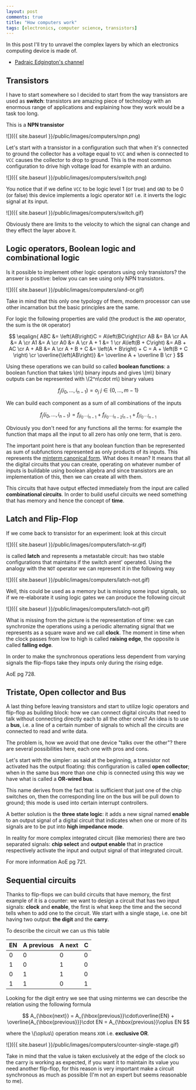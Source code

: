 ```yaml
---
layout: post
comments: true
title: "How computers work"
tags: [electronics, computer science, transistors]
---
```


In this post I'll try to unravel the complex layers by which
an electronics computing device is made of.

 - [Padraic Edgington's channel](https://www.youtube.com/channel/UC4ls2cPrXHfEO_oTHZcCclA)

## Transistors

I have to start somewhere so I decided to start from the way transistors are
used as **switch**: transistors are amazing piece of technology with an enormous
range of applications and explaining how they work would be a task too long.

This is a **NPN transistor**

![]({{ site.baseurl }}/public/images/computers/npn.png)

Let's start with a transistor in a configuration such that when it's connected
to ground the collector has a voltage equal to ``VCC`` and when is connected
to ``VCC`` causes the collector to drop to ground. This is the most common
configuration to drive high voltage load for example with an arduino.

![]({{ site.baseurl }}/public/images/computers/switch.png)

You notice that if we define ``VCC`` to be logic level 1 (or true) and
``GND`` to be 0 (or false) this device implements a logic operator ``NOT``
i.e. it inverts the logic signal at its input.

![]({{ site.baseurl }}/public/images/computers/switch.gif)


Obviously there are limits to the velocity to which the signal can change
and they effect the layer above it.


## Logic operators, Boolean logic and combinational logic

Is it possible to implement other logic operators using only transistors?
the answer is positive: below you can see using only NPN transistors.

![]({{ site.baseurl }}/public/images/computers/and-or.gif)

Take in mind that this only one typology of them, modern processor can
use other incarnation but the basic principles are the same.

For logic the following properties are valid (the product is the ``AND``
operator, the sum is the ``OR`` operator)

$$
\eqalign{
ABC &= \left(AB\right)C = A\left(BC\right)\cr
AB  &= BA \cr
AA  &= A \cr
A1  &= A \cr
A0  &= A \cr
A + 1 &= 1 \cr
A\left(B + C\right) &= AB + AC \cr
A + AB &= A \cr
A + B + C &= \left(A + B\right) + C = A + \left(B + C \right) \cr
\overline{\left(AB\right)} &= \overline A + \overline B \cr
}
$$

Using these operations we can build so called **boolean functions**:
a boolean function that takes \\(n\\) binary inputs and gives \\(m\\) binary outputs
can be represented with \\(2^n\cdot m\\) binary values

$$
f_j(i_0,\dots, i_{n - 1}) = o_j\> j\in\left\{0,\dots,m - 1\right\}
$$

We can build each component as a sum of all combinations of the inputs

$$
f_j(i_0,\dots, i_{n - 1}) = f_{ji_0\cdots i_{n - 1}} + f_{ji_0\cdots i_{n - 2} \bar i_{n - 1}} + f_{j\bar i_0\cdots \bar i_{n - 1}}
$$

Obviously you don't need for any functions all the terms: for example the function
that maps all the input to all zero has only one term, that is zero.

The important point here is that any boolean function than be represented
as sum of subfunctions represented as only products of its inputs.
This represents the [minterm canonical form](https://en.wikipedia.org/wiki/Canonical_normal_form).
What does it mean? It means that all the digital circuits that you can create,
operating on whatever number of inputs is buildable using boolean algebra and since
transistors are an implementation of this, then we can create all with them.

This circuits that have output effected immediately from the input are
called **combinational circuits**. In order to build useful circuits
we need something that has memory and hence the concept of **time**.

## Latch and Flip-Flop

If we come back to transistor for an experiment: look at this circuit

![]({{ site.baseurl }}/public/images/computers/latch-sr.gif)

is called **latch** and represents a metastable circuit: has two
stable configurations that maintains if the switch arent' operated.
Using the analogy with the ``NOT`` operator we can represent it in the following
way

![]({{ site.baseurl }}/public/images/computers/latch-not.gif)

Well, this could be used as a memory but is missing some input
signals, so if we re-elaborate it using logic gates we can produce
the following circuit

![]({{ site.baseurl }}/public/images/computers/latch-not.gif)

What is missing from the picture is the representation of time: we can
synchronize the operations using a periodic alternating signal that we
represents as a square wave and we call **clock**. The moment in time when
the clock passes from low to high is called **raising edge**, the opposite
is called **falling edge**.

In order to make the synchronous operations less dependent from varying signals
the flip-flops take they inputs only during the rising edge.

AoE pg 728.

## Tristate, Open collector and Bus

A last thing before leaving transistors and start to utilize logic operators
and flip-flop as building block: how we can connect digital circuits that need to talk
without connecting directly each to all the other ones? An idea is to use a **bus**,
i.e. a line of a certain number of signals to which all the circuits are connected
to read and write data.

The problem is, how we avoid that one device "talks over the other"? there are several
possibilities here, each one with pros and cons.

Let's start with the simpler: as said at the beginning, a transistor not activated
has the output floating: this configuration is called **open collector**; when in the
same bus more than one chip is connected using this way we have what is called a **OR-wired bus**.

This name derives from the fact that is sufficient that just one of the chip switches on, then
the corresponding line on the bus will be pull down to ground; this mode is used into
certain interrupt controllers.

A better solution is the **three state logic**: it adds a new signal named **enable** to
an output signal of a digital circuit that indicates when one or more of its signals
are to be put into **high impedance mode**.

In reality for more complex integrated circuit (like memories) there are two separated
signals: **chip select** and **output enable** that in practice respectively activate
the input and output signal of that integrated circuit.

For more information AoE pg 721.

## Sequential circuits

Thanks to flip-flops we can build circuits that have memory, the first example of it is a counter:
we want to design a circuit that has two input signals: **clock** and **enable**, the first
is what keep the time and the second tells when to add one to the circuit. We start with
a single stage, i.e. one bit having two output: **the digit** and the **carry**.

To describe the circuit we can us this table

| EN | A previous | A next | C |
|----|----|---|---|
| 0  | 0  | 0 | 0 |
| 1  | 0  | 1 | 0 |
| 0  | 1  | 1 | 0 |
| 1  | 1  | 0 | 1 |

Looking for the digit entry we see that using minterms we can describe the relation
using the following formula

$$
A_{\hbox{next}} = A_{\hbox{previous}}\cdot\overline{EN} + \overline{A_{\hbox{previous}}}\cdot EN = A_{\hbox{previous}}\oplus EN
$$

where the \\(\oplus\\) operation means ``XOR`` i.e. **exclusive OR**.

![]({{ site.baseurl }}/public/images/computers/counter-single-stage.gif)

Take in mind that the value is taken exclusively at the edge of the clock so the carry
is working as expected, if you want it to maintain its value you need another flip-flop,
for this reason is very important make a circuit synchronous as much as possible (I'm
not an expert but seems reasonable to me).
